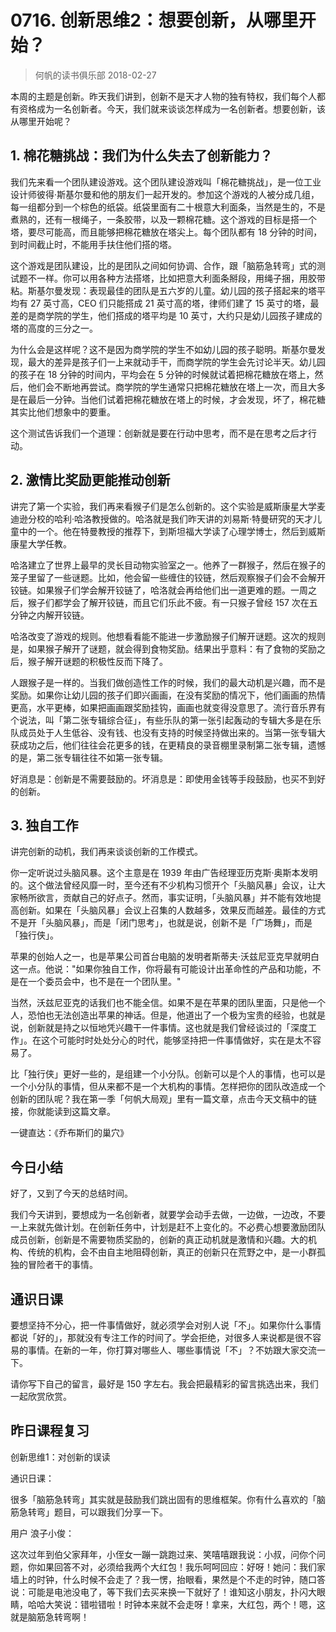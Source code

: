 # 0716. 创新思维2：想要创新，从哪里开始？
> 何帆的读书俱乐部
2018-02-27

本周的主题是创新。昨天我们讲到，创新不是天才人物的独有特权，我们每个人都有资格成为一名创新者。今天，我们就来谈谈怎样成为一名创新者。想要创新，该从哪里开始呢？

## 1. 棉花糖挑战：我们为什么失去了创新能力？
我们先来看一个团队建设游戏。这个团队建设游戏叫「棉花糖挑战」，是一位工业设计师彼得·斯基尔曼和他的朋友们一起开发的。参加这个游戏的人被分成几组，每一组都分到一个棕色的纸袋。纸袋里面有二十根意大利面条，当然是生的，不是煮熟的，还有一根绳子，一条胶带，以及一颗棉花糖。这个游戏的目标是搭一个塔，要尽可能高，而且能够把棉花糖放在塔尖上。每个团队都有 18 分钟的时间，到时间截止时，不能用手扶住他们搭的塔。

这个游戏是团队建设，比的是团队之间如何协调、合作，跟「脑筋急转弯」式的测试题不一样。你可以用各种方法搭塔，比如把意大利面条掰段，用绳子捆，用胶带粘。斯基尔曼发现：表现最佳的团队是五六岁的儿童。幼儿园的孩子搭起来的塔平均有 27 英寸高，CEO 们只能搭成 21 英寸高的塔，律师们建了 15 英寸的塔，最差的是商学院的学生，他们搭成的塔平均是 10 英寸，大约只是幼儿园孩子建成的塔的高度的三分之一。

为什么会是这样呢？这不是因为商学院的学生不如幼儿园的孩子聪明。斯基尔曼发现，最大的差异是孩子们一上来就动手干，而商学院的学生会先讨论半天。幼儿园的孩子在 18 分钟的时间内，平均会在 5 分钟的时候就试着把棉花糖放在塔上，然后，他们会不断地再尝试。商学院的学生通常只把棉花糖放在塔上一次，而且大多是在最后一分钟。当他们试着把棉花糖放在塔上的时候，才会发现，坏了，棉花糖其实比他们想象中的要重。

这个测试告诉我们一个道理：创新就是要在行动中思考，而不是在思考之后才行动。

## 2. 激情比奖励更能推动创新
讲完了第一个实验，我们再来看猴子们是怎么创新的。这个实验是威斯康星大学麦迪逊分校的哈利·哈洛教授做的。哈洛就是我们昨天讲的刘易斯·特曼研究的天才儿童中的一个。他在特曼教授的推荐下，到斯坦福大学读了心理学博士，然后到威斯康星大学任教。

哈洛建立了世界上最早的灵长目动物实验室之一。他养了一群猴子，然后在猴子的笼子里留了一些谜题。比如，他会留一些缠住的铰链，然后观察猴子们会不会解开铰链。如果猴子们学会解开铰链了，哈洛就会再给他们出一道更难的题。一周之后，猴子们都学会了解开铰链，而且它们乐此不疲。有一只猴子曾经 157 次在五分钟之内解开铰链。

哈洛改变了游戏的规则。他想看看能不能进一步激励猴子们解开谜题。这次的规则是，如果猴子解开了谜题，就会得到食物奖励。结果出乎意料：有了食物的奖励之后，猴子解开谜题的积极性反而下降了。

人跟猴子是一样的。当我们做创造性工作的时候，我们的最大动机是兴趣，而不是奖励。如果你让幼儿园的孩子们即兴画画，在没有奖励的情况下，他们画画的热情更高，水平更棒，如果把画画跟奖励挂钩，画画也就变得没意思了。流行音乐界有个说法，叫「第二张专辑综合征」，有些乐队的第一张引起轰动的专辑大多是在乐队成员处于人生低谷、没有钱、也没有支持的时候坚持做出来的。当第一张专辑大获成功之后，他们往往会花更多的钱，在更精良的录音棚里录制第二张专辑，遗憾的是，第二张专辑往往不如第一张专辑。

好消息是：创新是不需要鼓励的。坏消息是：即使用金钱等手段鼓励，也买不到好的创新。

## 3. 独自工作
讲完创新的动机，我们再来谈谈创新的工作模式。

你一定听说过头脑风暴。这个主意是在 1939 年由广告经理亚历克斯·奥斯本发明的。这个做法曾经风靡一时，至今还有不少机构习惯开个「头脑风暴」会议，让大家畅所欲言，贡献自己的好点子。然而，事实证明，「头脑风暴」并不能有效地提高创新。如果在「头脑风暴」会议上召集的人数越多，效果反而越差。最佳的方式不是开「头脑风暴」，而是「闭门思考」，也就是说，创新不是「广场舞」，而是「独行侠」。

苹果的创始人之一，也是苹果公司首台电脑的发明者斯蒂夫·沃兹尼亚克早就明白这一点。他说："如果你独自工作，你将最有可能设计出革命性的产品和功能，不是在一个委员会中，也不是在一个团队里。"

当然，沃兹尼亚克的话我们也不能全信。如果不是在苹果的团队里面，只是他一个人，恐怕也无法创造出苹果的神话。但是，他道出了一个极为宝贵的经验，也就是说，创新就是持之以恒地凭兴趣干一件事情。这也就是我们曾经谈过的「深度工作」。在这个可能时时处处分心的时代，能够坚持把一件事情做好，实在是太不容易了。

比「独行侠」更好一些的，是组建一个小分队。创新可以是个人的事情，也可以是一个小分队的事情，但从来都不是一个大机构的事情。怎样把你的团队改造成一个创新的团队呢？我在第一季「何帆大局观」里有一篇文章，点击今天文稿中的链接，你就能读到这篇文章。

一键直达：《乔布斯们的巢穴》

## 今日小结
好了，又到了今天的总结时间。

我们今天讲到，要想成为一名创新者，就要学会动手去做，一边做，一边改，不要一上来就先做计划。在创新任务中，计划是赶不上变化的。不必费心想要激励团队成员创新，创新是不需要物质奖励的，创新的真正动机就是激情和兴趣。大的机构、传统的机构，会不由自主地阻碍创新，真正的创新只在荒野之中，是一小群孤独的冒险者干的事情。

## 通识日课
要想坚持不分心，把一件事情做好，就必须学会对别人说「不」。如果你什么事情都说「好的」，那就没有专注工作的时间了。学会拒绝，对很多人来说都是很不容易的事情。在新的一年，你打算对哪些人、哪些事情说「不」？不妨跟大家交流一下。

请你写下自己的留言，最好是 150 字左右。我会把最精彩的留言挑选出来，我们一起欣赏欣赏。

## 昨日课程复习
创新思维1：对创新的误读

通识日课：

很多「脑筋急转弯」其实就是鼓励我们跳出固有的思维框架。你有什么喜欢的「脑筋急转弯」题目，可以跟我们分享一下。

用户 浪子小俊：

这次过年到伯父家拜年，小侄女一蹦一跳跑过来、笑嘻嘻跟我说：小叔，问你个问题，你如果回答不对，必须给我两个大红包！我乐呵呵回应：好呀！她问：我们家墙上的时钟，什么时候不会走了？我一愣，抬眼看，果然是个不走的时钟，随口答说：可能是电池没电了，等下我们去买来换一下就好了！谁知这小朋友，扑闪大眼睛，哈哈大笑说：错啦错啦！时钟本来就不会走呀！拿来，大红包，两个！嗯，这就是脑筋急转弯啊！


